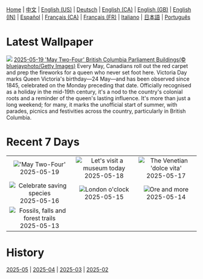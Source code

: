 [Home](../README.md) | [中文](zh-CN.md) | [English (US)](en-US.md) | [Deutsch](de-DE.md) | [English (CA)](en-CA.md) | [English (GB)](en-GB.md) | [English (IN)](en-IN.md) | [Español](es-ES.md) | [Français (CA)](fr-CA.md) | [Français (FR)](fr-FR.md) | [Italiano](it-IT.md) | [日本語](ja-JP.md) | [Português](pt-BR.md)

# Latest Wallpaper
![](https://www.bing.com/th?id=OHR.Victoria25Day_EN-CA7366662879_UHD.jpg)
[2025-05-19 'May Two-Four' British Columbia Parliament Buildings(© bluejayphoto/Getty Images)](https://www.bing.com/th?id=OHR.Victoria25Day_EN-CA7366662879_UHD.jpg)
Every May, Canadians roll out the red carpet and prep the fireworks for a queen who never set foot here. Victoria Day marks Queen Victoria's birthday—24 May—and has been observed since 1845, celebrated on the Monday preceding that date. Officially recognised as a holiday in the mid-19th century, it's a nod to the country's colonial roots and a reminder of the queen's lasting influence. It's more than just a long weekend; for many, it marks the unofficial start of summer, with parades, picnics and festivities across the country, particularly in British Columbia.

# Recent 7 Days
|  |  |  |
|:---:|:---:|:---:|
| ![](https://www.bing.com/th?id=OHR.Victoria25Day_EN-CA7366662879_400x240.jpg "'May Two-Four'") 2025-05-19 | ![](https://www.bing.com/th?id=OHR.DufyRoom_EN-CA3157009683_400x240.jpg "Let's visit a museum today") 2025-05-18 | ![](https://www.bing.com/th?id=OHR.VeniceLagoon_EN-CA3036108114_400x240.jpg "The Venetian 'dolce vita'") 2025-05-17 |
| ![](https://www.bing.com/th?id=OHR.GreenMacaw_EN-CA3107033751_400x240.jpg "Celebrate saving species") 2025-05-16 | ![](https://www.bing.com/th?id=OHR.LondonParliament_EN-CA6315282224_400x240.jpg "London o'clock") 2025-05-15 | ![](https://www.bing.com/th?id=OHR.SardiniaFlavia_EN-CA3349516488_400x240.jpg "Ore and more") 2025-05-14 |
| ![](https://www.bing.com/th?id=OHR.YohoNP_EN-CA4325092437_400x240.jpg "Fossils, falls and forest trails") 2025-05-13 |  |  |

# History
[2025-05](../archives/wallpaper/en-CA/w_2025_05.md) | [2025-04](../archives/wallpaper/en-CA/w_2025_04.md) | [2025-03](../archives/wallpaper/en-CA/w_2025_03.md) | [2025-02](../archives/wallpaper/en-CA/w_2025_02.md)
